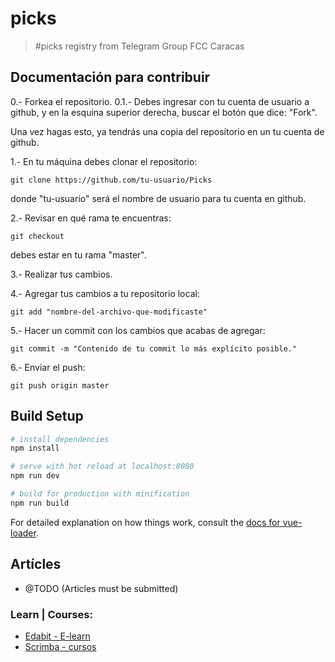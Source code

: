 # picks

> #picks registry from Telegram Group FCC Caracas

## Documentación para contribuir

0.- Forkea el repositorio. 
0.1.- Debes ingresar con tu cuenta de usuario a github, y en la esquina superior derecha, buscar el botón que dice: "Fork".

Una vez hagas esto, ya tendrás una copia del repositorio en un tu cuenta de github.

1.- En tu máquina debes clonar el repositorio: 
```
git clone https://github.com/tu-usuario/Picks
```
donde "tu-usuario" será el nombre de usuario para tu cuenta en github. 

2.- Revisar en qué rama te encuentras: 
```
git checkout
```
debes estar en tu rama "master".

3.- Realizar tus cambios. 

4.- Agregar tus cambios a tu repositorio local:
```
git add "nombre-del-archivo-que-modificaste"
```

5.- Hacer un commit con los cambios que acabas de agregar:
```
git commit -m "Contenido de tu commit lo más explícito posible."
```

6.- Enviar el push:
```
git push origin master
```

## Build Setup

``` bash
# install dependencies
npm install

# serve with hot reload at localhost:8080
npm run dev

# build for production with minification
npm run build
```

For detailed explanation on how things work, consult the [docs for vue-loader](http://vuejs.github.io/vue-loader).

## Artícles
- @TODO (Articles must be submitted)

### Learn | Courses:
  * [Edabit - E-learn](https://edabit.com/)
  * [Scrimba - cursos](https://scrimba.com/)
